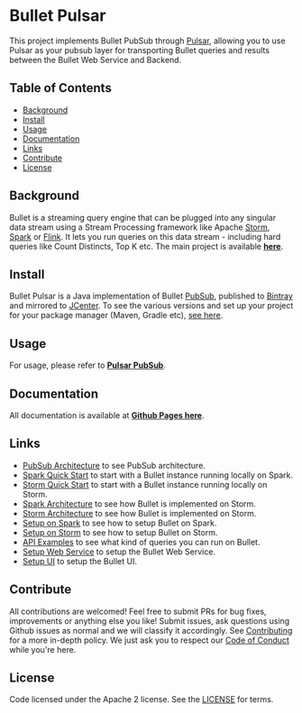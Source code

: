 # Bullet Pulsar

This project implements Bullet PubSub through [Pulsar](https://pulsar.apache.org), allowing you to use Pulsar as your pubsub layer for transporting Bullet queries and results between the Bullet Web Service and Backend.

## Table of Contents

- [Background](#background)
- [Install](#install)
- [Usage](#usage)
- [Documentation](#documentation)
- [Links](#links)
- [Contribute](#contribute)
- [License](#license)

## Background

Bullet is a streaming query engine that can be plugged into any singular data stream using a Stream Processing framework like Apache [Storm](https://storm.apache.org), [Spark](https://spark.apache.org) or [Flink](https://flink.apache.org). It lets you run queries on this data stream - including hard queries like Count Distincts, Top K etc. The main project is available **[here](https://github.com/bullet-db/bullet-core)**.

## Install

Bullet Pulsar is a Java implementation of Bullet [PubSub](https://bullet-db.github.io/pubsub/architecture/), published to [Bintray](https://bintray.com/yahoo/maven/bullet-pulsar) and mirrored to [JCenter](http://jcenter.bintray.com/com/yahoo/bullet/bullet-pulsar/).  To see the various versions and set up your project for your package manager (Maven, Gradle etc), [see here](https://bullet-db.github.io/releases/#bullet-pulsar).

## Usage

For usage, please refer to **[Pulsar PubSub](https://bullet-db.github.io/pubsub/pulsar/)**.

## Documentation

All documentation is available at **[Github Pages here](https://bullet-db.github.io/)**.

## Links

* [PubSub Architecture](https://bullet-db.github.io/pubsub/architecture/) to see PubSub architecture.
* [Spark Quick Start](https://bullet-db.github.io/quick-start/spark) to start with a Bullet instance running locally on Spark.
* [Storm Quick Start](https://bullet-db.github.io/quick-start/storm) to start with a Bullet instance running locally on Storm.
* [Spark Architecture](https://bullet-db.github.io/backend/spark-architecture/) to see how Bullet is implemented on Storm.
* [Storm Architecture](https://bullet-db.github.io/backend/storm-architecture/) to see how Bullet is implemented on Storm.
* [Setup on Spark](https://bullet-db.github.io/backend/spark-setup/) to see how to setup Bullet on Spark.
* [Setup on Storm](https://bullet-db.github.io/backend/storm-setup/) to see how to setup Bullet on Storm.
* [API Examples](https://bullet-db.github.io/ws/examples/) to see what kind of queries you can run on Bullet.
* [Setup Web Service](https://bullet-db.github.io/ws/setup/) to setup the Bullet Web Service.
* [Setup UI](https://bullet-db.github.io/ui/setup/) to setup the Bullet UI.

## Contribute

All contributions are welcomed! Feel free to submit PRs for bug fixes, improvements or anything else you like! Submit issues, ask questions using Github issues as normal and we will classify it accordingly. See [Contributing](Contributing.md) for a more in-depth policy. We just ask you to respect our [Code of Conduct](Code-of-Conduct.md) while you're here.

## License

Code licensed under the Apache 2 license. See the [LICENSE](LICENSE) for terms.
